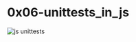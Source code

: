 # 0x06-unittests_in_js
![js unittests](https://res.cloudinary.com/practicaldev/image/fetch/s--AG6wQHFm--/c_imagga_scale,f_auto,fl_progressive,h_420,q_auto,w_1000/https://thepracticaldev.s3.amazonaws.com/i/yyca5ejng5m1xy9nlak2.png)
